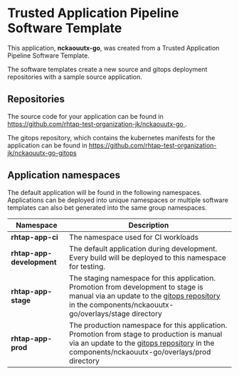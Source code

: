# Trusted Application Pipeline Software Template

This application, **nckaouutx-go**, was created from a Trusted Application Pipeline Software Template.

The software templates create a new source and gitops deployment repositories with a sample source application. 

## Repositories

The source code for your application can be found in [https://github.com/rhtap-test-organization-jk/nckaouutx-go ](https://github.com/rhtap-test-organization-jk/nckaouutx-go ).
 
The gitops repository, which contains the kubernetes manifests for the application can be found in 
[https://github.com/rhtap-test-organization-jk/nckaouutx-go-gitops ](https://github.com/rhtap-test-organization-jk/nckaouutx-go-gitops ) 

## Application namespaces 

The default application will be found in the following namespaces. Applications can be deployed into unique namespaces or multiple software templates can also bet generated into the same group namespaces.  

|  Namespace   |  Description   |  
| -------- | -------- |
| **rhtap-app-ci** | The namespace used for CI workloads |
| **rhtap-app-development** | The default application during development. Every build will be deployed to this namespace for testing. |
| **rhtap-app-stage** | The staging namespace for this application. Promotion from development to stage is manual via an update to the [gitops repository](https://github.com/rhtap-test-organization-jk/nckaouutx-go-gitops ) in the components/nckaouutx-go/overlays/stage directory |
| **rhtap-app-prod** | The production namespace for this application. Promotion from stage to production is manual via an update to the [gitops repository](https://github.com/rhtap-test-organization-jk/nckaouutx-go-gitops ) in the components/nckaouutx-go/overlays/prod directory |